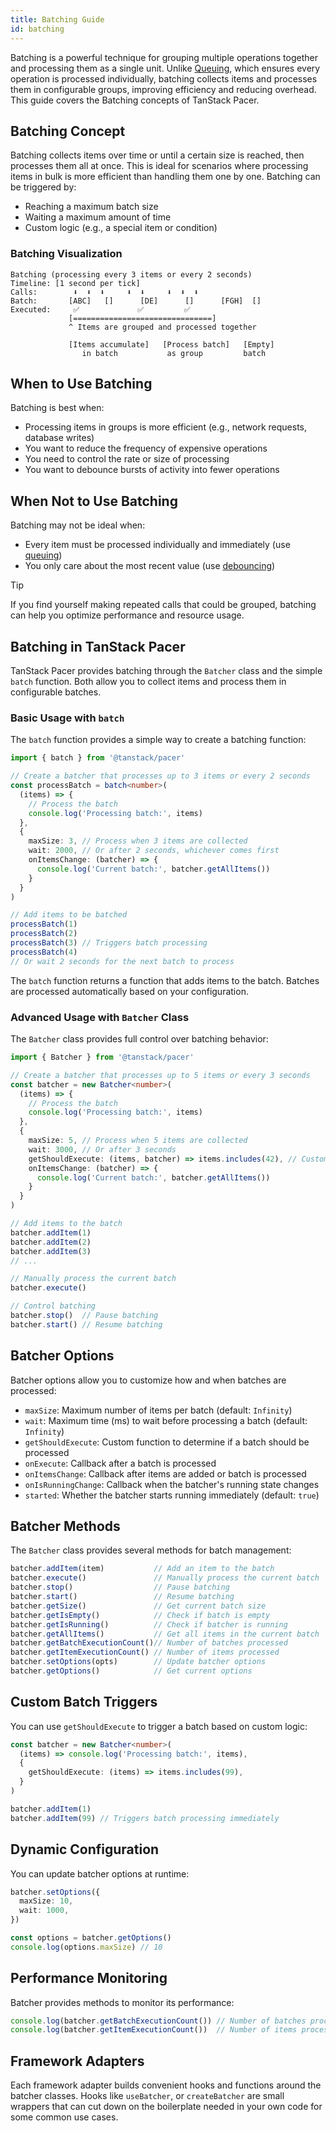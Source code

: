 ```yaml
---
title: Batching Guide
id: batching
---
```


Batching is a powerful technique for grouping multiple operations together and processing them as a single unit. Unlike [Queuing](./queuing.md), which ensures every operation is processed individually, batching collects items and processes them in configurable groups, improving efficiency and reducing overhead. This guide covers the Batching concepts of TanStack Pacer.

## Batching Concept

Batching collects items over time or until a certain size is reached, then processes them all at once. This is ideal for scenarios where processing items in bulk is more efficient than handling them one by one. Batching can be triggered by:
- Reaching a maximum batch size
- Waiting a maximum amount of time
- Custom logic (e.g., a special item or condition)

### Batching Visualization

```text
Batching (processing every 3 items or every 2 seconds)
Timeline: [1 second per tick]
Calls:        ⬇️  ⬇️  ⬇️     ⬇️  ⬇️     ⬇️  ⬇️  ⬇️
Batch:       [ABC]   []      [DE]      []      [FGH]  []
Executed:     ✅             ✅         ✅
             [===============================]
             ^ Items are grouped and processed together

             [Items accumulate]   [Process batch]   [Empty]
                in batch           as group         batch
```

## When to Use Batching

Batching is best when:
- Processing items in groups is more efficient (e.g., network requests, database writes)
- You want to reduce the frequency of expensive operations
- You need to control the rate or size of processing
- You want to debounce bursts of activity into fewer operations

## When Not to Use Batching

Batching may not be ideal when:
- Every item must be processed individually and immediately (use [queuing](./queuing.md))
- You only care about the most recent value (use [debouncing](./debouncing.md))

> [!TIP]
> If you find yourself making repeated calls that could be grouped, batching can help you optimize performance and resource usage.

## Batching in TanStack Pacer

TanStack Pacer provides batching through the `Batcher` class and the simple `batch` function. Both allow you to collect items and process them in configurable batches.

### Basic Usage with `batch`

The `batch` function provides a simple way to create a batching function:

```ts
import { batch } from '@tanstack/pacer'

// Create a batcher that processes up to 3 items or every 2 seconds
const processBatch = batch<number>(
  (items) => {
    // Process the batch
    console.log('Processing batch:', items)
  },
  {
    maxSize: 3, // Process when 3 items are collected
    wait: 2000, // Or after 2 seconds, whichever comes first
    onItemsChange: (batcher) => {
      console.log('Current batch:', batcher.getAllItems())
    }
  }
)

// Add items to be batched
processBatch(1)
processBatch(2)
processBatch(3) // Triggers batch processing
processBatch(4)
// Or wait 2 seconds for the next batch to process
```

The `batch` function returns a function that adds items to the batch. Batches are processed automatically based on your configuration.

### Advanced Usage with `Batcher` Class

The `Batcher` class provides full control over batching behavior:

```ts
import { Batcher } from '@tanstack/pacer'

// Create a batcher that processes up to 5 items or every 3 seconds
const batcher = new Batcher<number>(
  (items) => {
    // Process the batch
    console.log('Processing batch:', items)
  },
  {
    maxSize: 5, // Process when 5 items are collected
    wait: 3000, // Or after 3 seconds
    getShouldExecute: (items, batcher) => items.includes(42), // Custom trigger
    onItemsChange: (batcher) => {
      console.log('Current batch:', batcher.getAllItems())
    }
  }
)

// Add items to the batch
batcher.addItem(1)
batcher.addItem(2)
batcher.addItem(3)
// ...

// Manually process the current batch
batcher.execute()

// Control batching
batcher.stop()  // Pause batching
batcher.start() // Resume batching
```

## Batcher Options

Batcher options allow you to customize how and when batches are processed:

- `maxSize`: Maximum number of items per batch (default: `Infinity`)
- `wait`: Maximum time (ms) to wait before processing a batch (default: `Infinity`)
- `getShouldExecute`: Custom function to determine if a batch should be processed
- `onExecute`: Callback after a batch is processed
- `onItemsChange`: Callback after items are added or batch is processed
- `onIsRunningChange`: Callback when the batcher's running state changes
- `started`: Whether the batcher starts running immediately (default: `true`)

## Batcher Methods

The `Batcher` class provides several methods for batch management:

```ts
batcher.addItem(item)           // Add an item to the batch
batcher.execute()               // Manually process the current batch
batcher.stop()                  // Pause batching
batcher.start()                 // Resume batching
batcher.getSize()               // Get current batch size
batcher.getIsEmpty()            // Check if batch is empty
batcher.getIsRunning()          // Check if batcher is running
batcher.getAllItems()           // Get all items in the current batch
batcher.getBatchExecutionCount()// Number of batches processed
batcher.getItemExecutionCount() // Number of items processed
batcher.setOptions(opts)        // Update batcher options
batcher.getOptions()            // Get current options
```

## Custom Batch Triggers

You can use `getShouldExecute` to trigger a batch based on custom logic:

```ts
const batcher = new Batcher<number>(
  (items) => console.log('Processing batch:', items),
  {
    getShouldExecute: (items) => items.includes(99),
  }
)

batcher.addItem(1)
batcher.addItem(99) // Triggers batch processing immediately
```

## Dynamic Configuration

You can update batcher options at runtime:

```ts
batcher.setOptions({
  maxSize: 10,
  wait: 1000,
})

const options = batcher.getOptions()
console.log(options.maxSize) // 10
```

## Performance Monitoring

Batcher provides methods to monitor its performance:

```ts
console.log(batcher.getBatchExecutionCount()) // Number of batches processed
console.log(batcher.getItemExecutionCount())  // Number of items processed
```

## Framework Adapters

Each framework adapter builds convenient hooks and functions around the batcher classes. Hooks like `useBatcher`, or `createBatcher` are small wrappers that can cut down on the boilerplate needed in your own code for some common use cases.